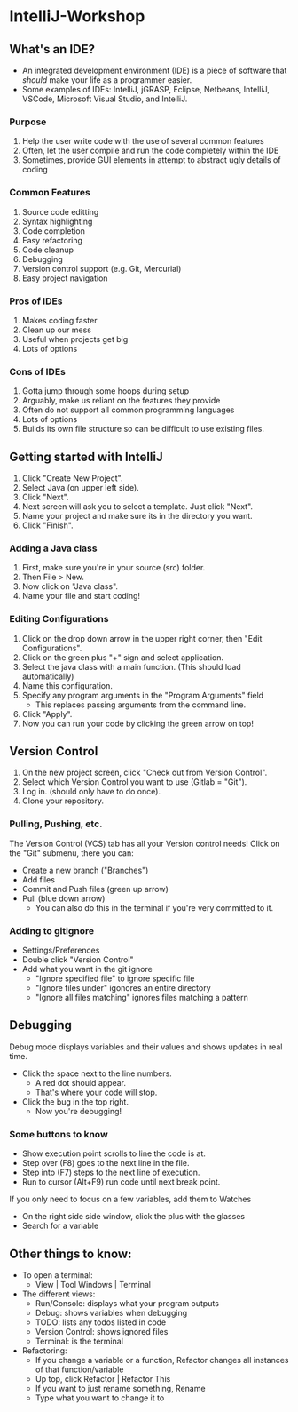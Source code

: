 # IntelliJ-Workshop

## What's an IDE?
   - An integrated development environment (IDE) is a piece of software that *should* make your life as a programmer easier.
   - Some examples of IDEs: IntelliJ, jGRASP, Eclipse, Netbeans, IntelliJ, VSCode, Microsoft Visual Studio, and IntelliJ.
   
   ### Purpose
   1. Help the user write code with the use of several common features
   2. Often, let the user compile and run the code completely within the IDE
   3. Sometimes, provide GUI elements in attempt to abstract ugly details of coding
   
   ### Common Features
   1. Source code editting
   2. Syntax highlighting
   3. Code completion
   4. Easy refactoring
   5. Code cleanup
   6. Debugging
   7. Version control support (e.g. Git, Mercurial)
   8. Easy project navigation
   
   ### Pros of IDEs
   1. Makes coding faster
   2. Clean up our mess
   3. Useful when projects get big
   4. Lots of options
   
   ### Cons of IDEs
   1. Gotta jump through some hoops during setup
   2. Arguably, make us reliant on the features they provide
   3. Often do not support all common programming languages
   4. Lots of options
   5. Builds its own file structure so can be difficult to use existing files.

## Getting started with IntelliJ
   1. Click "Create New Project".
   2. Select Java (on upper left side).
   3. Click "Next".
   4. Next screen will ask you to select a template. Just click "Next".
   5. Name your project and make sure its in the directory you want.
   6. Click "Finish".
   
   ### Adding a Java class
   1. First, make sure you're in your source (src) folder.
   2. Then File > New.
   3. Now click on "Java class".
   4. Name your file and start coding!

   ### Editing Configurations
  1. Click on the drop down arrow in the upper right corner, then "Edit Configurations".
  2. Click on the green plus "+" sign and select application.
  3. Select the java class with a main function. (This should load automatically)
  4. Name this configuration.
  5. Specify any program arguments in the "Program Arguments" field
      - This replaces passing arguments from the command line.
  6. Click "Apply".
  7. Now you can run your code by clicking the green arrow on top!

## Version Control
   1. On the new project screen, click "Check out from Version Control".
   2. Select which Version Control you want to use (Gitlab = "Git").
   3. Log in. (should only have to do once).
   4. Clone your repository.
  ### Pulling, Pushing, etc.
  The Version Control (VCS) tab  has all your Version control needs! Click on the "Git" submenu, there you can:
   - Create a new branch ("Branches")
   - Add files
   - Commit and Push files (green up arrow)
   - Pull (blue down arrow)
      - You can also do this in the terminal if you're very committed to it.
   ### Adding to gitignore
   - Settings/Preferences
   - Double click "Version Control"
   - Add what you want in the git ignore
      - "Ignore specified file" to ignore specific file
      - "Ignore files under" igonores an entire directory
      - "Ignore all files matching" ignores files matching a pattern
  
  

## Debugging
   Debug mode displays variables and their values and shows updates in real time.
   - Click the space next to the line numbers.
      - A red dot should appear.
      - That's where your code will stop.
   - Click the bug in the top right.
      - Now you're debugging!
   ### Some buttons to know
   - Show execution point scrolls to line the code is at.
   - Step over (F8) goes to the next line in the file.
   - Step into (F7) steps to the next line of execution.
   - Run to cursor (Alt+F9) run code until next break point.
   
   If you only need to focus on a few variables, add them to Watches
   - On the right side side window, click the plus with the glasses
   - Search for a variable

  ## Other things to know:
   - To open a terminal:
      - View | Tool Windows | Terminal
   - The different views:
      - Run/Console: displays what your program outputs
      - Debug: shows variables when debugging
      - TODO: lists any todos listed in code
      - Version Control: shows ignored files
      - Terminal: is the terminal
   - Refactoring:
      - If you change a variable or a function, Refactor changes all instances of that function/variable
      - Up top, click Refactor | Refactor This
      - If you want to just rename something, Rename
      - Type what you want to change it to
